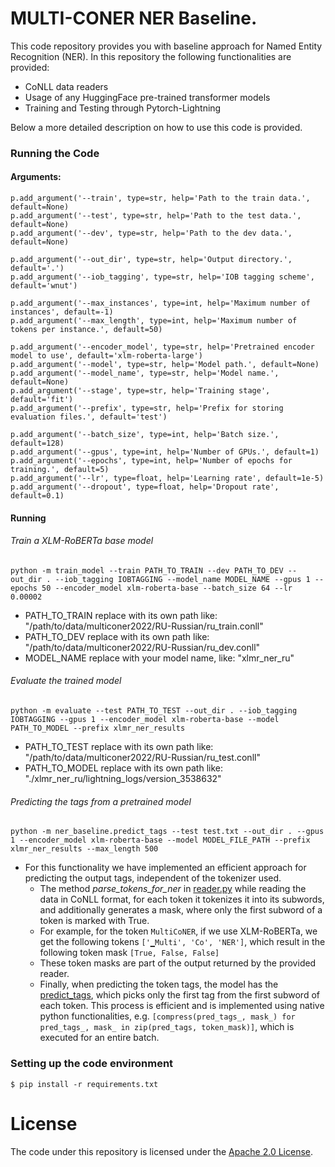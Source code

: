 # MULTI-CONER NER Baseline.

This code repository provides you with baseline approach for Named Entity Recognition (NER). In this repository the following functionalities are provided:

- CoNLL data readers
- Usage of any HuggingFace pre-trained transformer models
- Training and Testing through Pytorch-Lightning

Below a more detailed description on how to use this code is provided.

### Running the Code

#### Arguments:

```
p.add_argument('--train', type=str, help='Path to the train data.', default=None)
p.add_argument('--test', type=str, help='Path to the test data.', default=None)
p.add_argument('--dev', type=str, help='Path to the dev data.', default=None)

p.add_argument('--out_dir', type=str, help='Output directory.', default='.')
p.add_argument('--iob_tagging', type=str, help='IOB tagging scheme', default='wnut')

p.add_argument('--max_instances', type=int, help='Maximum number of instances', default=-1)
p.add_argument('--max_length', type=int, help='Maximum number of tokens per instance.', default=50)

p.add_argument('--encoder_model', type=str, help='Pretrained encoder model to use', default='xlm-roberta-large')
p.add_argument('--model', type=str, help='Model path.', default=None)
p.add_argument('--model_name', type=str, help='Model name.', default=None)
p.add_argument('--stage', type=str, help='Training stage', default='fit')
p.add_argument('--prefix', type=str, help='Prefix for storing evaluation files.', default='test')

p.add_argument('--batch_size', type=int, help='Batch size.', default=128)
p.add_argument('--gpus', type=int, help='Number of GPUs.', default=1)
p.add_argument('--epochs', type=int, help='Number of epochs for training.', default=5)
p.add_argument('--lr', type=float, help='Learning rate', default=1e-5)
p.add_argument('--dropout', type=float, help='Dropout rate', default=0.1)
```

#### Running

###### Train a XLM-RoBERTa base model

```
python -m train_model --train PATH_TO_TRAIN --dev PATH_TO_DEV --out_dir . --iob_tagging IOBTAGGING --model_name MODEL_NAME --gpus 1 --epochs 50 --encoder_model xlm-roberta-base --batch_size 64 --lr 0.00002
```

- PATH_TO_TRAIN replace with its own path like: "/path/to/data/multiconer2022/RU-Russian/ru_train.conll"
- PATH_TO_DEV replace with its own path like: "/path/to/data/multiconer2022/RU-Russian/ru_dev.conll"
- MODEL_NAME replace with your model name, like: "xlmr_ner_ru"

###### Evaluate the trained model

```
python -m evaluate --test PATH_TO_TEST --out_dir . --iob_tagging IOBTAGGING --gpus 1 --encoder_model xlm-roberta-base --model PATH_TO_MODEL --prefix xlmr_ner_results
```

- PATH_TO_TEST replace with its own path like: "/path/to/data/multiconer2022/RU-Russian/ru_test.conll"
- PATH_TO_MODEL replace with its own path like: "./xlmr_ner_ru/lightning_logs/version_3538632"

###### Predicting the tags from a pretrained model

```
python -m ner_baseline.predict_tags --test test.txt --out_dir . --gpus 1 --encoder_model xlm-roberta-base --model MODEL_FILE_PATH --prefix xlmr_ner_results --max_length 500
```

- For this functionality we have implemented an efficient approach for predicting the output tags, independent of the tokenizer used.
  - The method _parse_tokens_for_ner_ in [reader.py](https://github.com/amzn/multiconer-baseline/blob/86a1c309f19f7664a75b63c8814e7d60009c09d5/utils/reader.py#L67) while reading the data in CoNLL format, for each token it tokenizes it into its subwords, and additionally generates a mask, where only the first subword of a token is marked with True.
  - For example, for the token `MultiCoNER`, if we use XLM-RoBERTa, we get the following tokens `['▁Multi', 'Co', 'NER']`, which result in the following token mask `[True, False, False]`
  - These token masks are part of the output returned by the provided reader.
  - Finally, when predicting the token tags, the model has the [predict_tags](https://github.com/amzn/multiconer-baseline/blob/86a1c309f19f7664a75b63c8814e7d60009c09d5/model/ner_model.py#L187), which picks only the first tag from the first subword of each token. This process is efficient and is implemented using native python functionalities, e.g. `[compress(pred_tags_, mask_) for pred_tags_, mask_ in zip(pred_tags, token_mask)]`, which is executed for an entire batch.

### Setting up the code environment

```
$ pip install -r requirements.txt
```

# License

The code under this repository is licensed under the [Apache 2.0 License](https://github.com/amzn/multiconer-baseline/blob/main/LICENSE).
